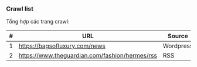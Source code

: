 ### Crawl list

Tổng hợp các trang crawl:

| # | URL                                          | Source  |
|---|----------------------------------------------|---------|
| 1 |https://bagsofluxury.com/news                 |Wordpress|
| 2 |https://www.theguardian.com/fashion/hermes/rss|RSS      |

